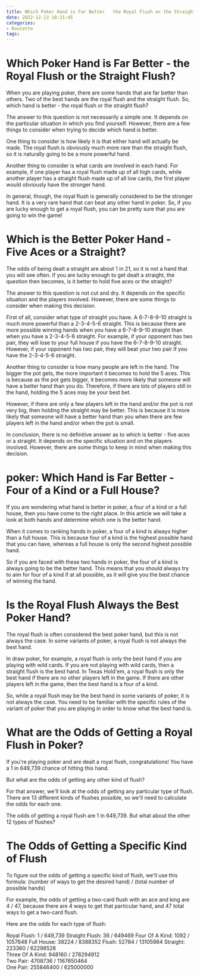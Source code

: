 ```yaml
---
title: Which Poker Hand is Far Better   the Royal Flush or the Straight Flush
date: 2022-12-13 18:21:45
categories:
- Roulette
tags:
---
```



#  Which Poker Hand is Far Better - the Royal Flush or the Straight Flush?

When you are playing poker, there are some hands that are far better than others. Two of the best hands are the royal flush and the straight flush. So, which hand is better - the royal flush or the straight flush?

The answer to this question is not necessarily a simple one. It depends on the particular situation in which you find yourself. However, there are a few things to consider when trying to decide which hand is better.

One thing to consider is how likely it is that either hand will actually be made. The royal flush is obviously much more rare than the straight flush, so it is naturally going to be a more powerful hand.

Another thing to consider is what cards are involved in each hand. For example, if one player has a royal flush made up of all high cards, while another player has a straight flush made up of all low cards, the first player would obviously have the stronger hand.

In general, though, the royal flush is generally considered to be the stronger hand. It is a very rare hand that can beat any other hand in poker. So, if you are lucky enough to get a royal flush, you can be pretty sure that you are going to win the game!

#  Which is the Better Poker Hand - Five Aces or a Straight?

The odds of being dealt a straight are about 1 in 21, so it is not a hand that you will see often. If you are lucky enough to get dealt a straight, the question then becomes, is it better to hold five aces or the straight?

The answer to this question is not cut and dry. It depends on the specific situation and the players involved. However, there are some things to consider when making this decision.

First of all, consider what type of straight you have. A 6-7-8-9-10 straight is much more powerful than a 2-3-4-5-6 straight. This is because there are more possible winning hands when you have a 6-7-8-9-10 straight than when you have a 2-3-4-5-6 straight. For example, if your opponent has two pair, they will lose to your full house if you have the 6-7-8-9-10 straight. However, if your opponent has two pair, they will beat your two pair if you have the 2-3-4-5-6 straight.

Another thing to consider is how many people are left in the hand. The bigger the pot gets, the more important it becomes to hold the 5 aces. This is because as the pot gets bigger, it becomes more likely that someone will have a better hand than you do. Therefore, if there are lots of players still in the hand, holding the 5 aces may be your best bet.

However, if there are only a few players left in the hand and/or the pot is not very big, then holding the straight may be better. This is because it is more likely that someone will have a better hand than you when there are few players left in the hand and/or when the pot is small.

In conclusion, there is no definitive answer as to which is better - five aces or a straight. It depends on the specific situation and on the players involved. However, there are some things to keep in mind when making this decision.

#  poker: Which Hand is Far Better - Four of a Kind or a Full House?

If you are wondering what hand is better in poker, a four of a kind or a full house, then you have come to the right place. In this article we will take a look at both hands and determine which one is the better hand.

When it comes to ranking hands in poker, a four of a kind is always higher than a full house. This is because four of a kind is the highest possible hand that you can have, whereas a full house is only the second highest possible hand.

So if you are faced with these two hands in poker, the four of a kind is always going to be the better hand. This means that you should always try to aim for four of a kind if at all possible, as it will give you the best chance of winning the hand.

#  Is the Royal Flush Always the Best Poker Hand? 

The royal flush is often considered the best poker hand, but this is not always the case. In some variants of poker, a royal flush is not always the best hand.

In draw poker, for example, a royal flush is only the best hand if you are playing with wild cards. If you are not playing with wild cards, then a straight flush is the best hand. In Texas Hold'em, a royal flush is only the best hand if there are no other players left in the game. If there are other players left in the game, then the best hand is a four of a kind.

So, while a royal flush may be the best hand in some variants of poker, it is not always the case. You need to be familiar with the specific rules of the variant of poker that you are playing in order to know what the best hand is.

#  What are the Odds of Getting a Royal Flush in Poker?

If you're playing poker and are dealt a royal flush, congratulations! You have a 1 in 649,739 chance of hitting this hand.

But what are the odds of getting any other kind of flush?

For that answer, we'll look at the odds of getting any particular type of flush. There are 13 different kinds of flushes possible, so we'll need to calculate the odds for each one.

The odds of getting a royal flush are 1 in 649,739. But what about the other 12 types of flushes?

# The Odds of Getting a Specific Kind of Flush

To figure out the odds of getting a specific kind of flush, we'll use this formula: (number of ways to get the desired hand) / (total number of possible hands)

For example, the odds of getting a two-card flush with an ace and king are 4 / 47, because there are 4 ways to get that particular hand, and 47 total ways to get a two-card flush.

Here are the odds for each type of flush:

Royal Flush: 1 / 649,739 
Straight Flush: 36 / 649469 
Four Of A Kind: 1092 / 1057648 
Full House: 38224 / 8388352 
Flush: 52784 / 13105984 
Straight: 223360 / 62298528  
Three Of A Kind: 948160 / 278294912  
Two Pair: 4708736 / 1167650464  
One Pair: 255846400 / 625000000